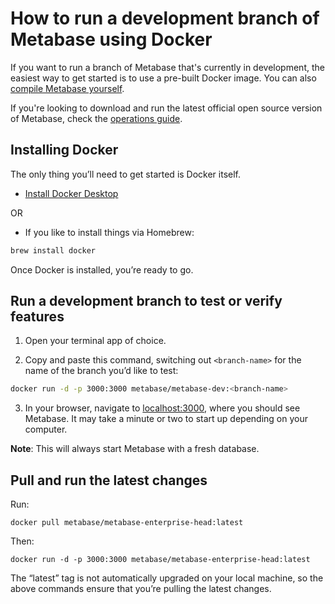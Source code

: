 # How to run a development branch of Metabase using Docker

If you want to run a branch of Metabase that's currently in development, the easiest way to get started is to use a pre-built Docker image. You can also [compile Metabase yourself](build.md).

If you're looking to download and run the latest official open source version of Metabase, check the [operations guide](/docs/operations-guide/installing-metabase.md). 

## Installing Docker

The only thing you’ll need to get started is Docker itself.

- [Install Docker Desktop](https://www.docker.com/products/docker-desktop)

OR

- If you like to install things via Homebrew:

```bash
brew install docker
```
Once Docker is installed, you’re ready to go.

## Run a development branch to test or verify features

1. Open your terminal app of choice.

2. Copy and paste this command, switching out `<branch-name>` for the name of the branch you’d like to test:

```bash
docker run -d -p 3000:3000 metabase/metabase-dev:<branch-name>
```

3. In your browser, navigate to [localhost:3000](http://localhost:3000), where you should see Metabase. It may take a minute or two to start up depending on your computer.

**Note**: This will always start Metabase with a fresh database.

## Pull and run the latest changes

Run:

```
docker pull metabase/metabase-enterprise-head:latest
```

Then:

```
docker run -d -p 3000:3000 metabase/metabase-enterprise-head:latest
```

The “latest” tag is not automatically upgraded on your local machine, so the above commands ensure that you’re pulling the latest changes.